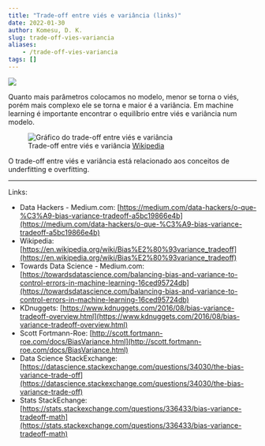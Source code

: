 ```yaml
---
title: "Trade-off entre viés e variância (links)"
date: 2022-01-30
author: Komesu, D. K.
slug: trade-off-vies-variancia
aliases:
    - /trade-off-vies-variancia
tags: []
---
```


![](https://images2.imgbox.com/de/78/0qO1L89P_o.png)

Quanto mais parâmetros colocamos no modelo, menor se torna o viés, porém mais complexo ele se torna e maior é a variância. Em machine learning é importante encontrar o equilíbrio entre viés e variância num modelo.

<!--more-->

<figure class="size-full">
    <img src="https://images2.imgbox.com/24/01/kBknKFe3_o.png" alt="Gráfico do trade-off entre viés e variância"/>
    <figcaption>Trade-off entre viés e variância <a href="https://en.wikipedia.org/wiki/Bias%E2%80%93variance_tradeoff#/media/File:Bias_and_variance_contributing_to_total_error.svg">Wikipedia</a></figcaption>
</figure>

O trade-off entre viés e variância está relacionado aos conceitos de underfitting e overfitting.

---

Links:

- Data Hackers - Medium.com: [https://medium.com/data-hackers/o-que-%C3%A9-bias-variance-tradeoff-a5bc19866e4b](https://medium.com/data-hackers/o-que-%C3%A9-bias-variance-tradeoff-a5bc19866e4b)
- Wikipedia: [https://en.wikipedia.org/wiki/Bias%E2%80%93variance_tradeoff](https://en.wikipedia.org/wiki/Bias%E2%80%93variance_tradeoff)
- Towards Data Science - Medium.com: [https://towardsdatascience.com/balancing-bias-and-variance-to-control-errors-in-machine-learning-16ced95724db](https://towardsdatascience.com/balancing-bias-and-variance-to-control-errors-in-machine-learning-16ced95724db)
- KDnuggets: [https://www.kdnuggets.com/2016/08/bias-variance-tradeoff-overview.html](https://www.kdnuggets.com/2016/08/bias-variance-tradeoff-overview.html)
- Scott Fortmann-Roe: [http://scott.fortmann-roe.com/docs/BiasVariance.html](http://scott.fortmann-roe.com/docs/BiasVariance.html)
- Data Science StackExchange: [https://datascience.stackexchange.com/questions/34030/the-bias-variance-trade-off](https://datascience.stackexchange.com/questions/34030/the-bias-variance-trade-off)
- Stats StackEchange: [https://stats.stackexchange.com/questions/336433/bias-variance-tradeoff-math](https://stats.stackexchange.com/questions/336433/bias-variance-tradeoff-math)

